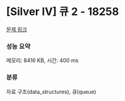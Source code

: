 # [Silver IV] 큐 2 - 18258 

[문제 링크](https://www.acmicpc.net/problem/18258) 

### 성능 요약

메모리: 8416 KB, 시간: 400 ms

### 분류

자료 구조(data_structures), 큐(queue)

